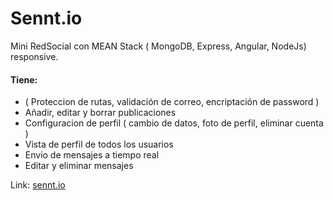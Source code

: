# Sennt.io
Mini RedSocial con MEAN Stack ( MongoDB, Express, Angular, NodeJs) responsive.

#### Tiene:
* ( Proteccion de rutas, validación de correo, encriptación de password ) 
* Añadir, editar y borrar publicaciones
* Configuracion de perfil ( cambio de datos, foto de perfil, eliminar cuenta )
* Vista de perfil de todos los usuarios 
* Envio de mensajes a tiempo real
* Editar y eliminar mensajes

Link: [sennt.io](https://sennt-io.up.railway.app)
